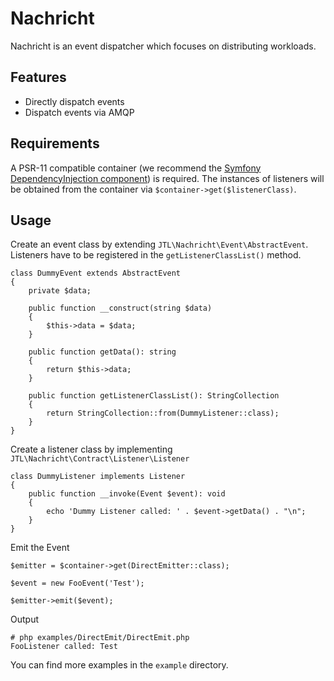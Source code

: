 # Nachricht

Nachricht is an event dispatcher which focuses on distributing workloads.

## Features

* Directly dispatch events
* Dispatch events via AMQP   
 
## Requirements
A PSR-11 compatible container (we recommend the [Symfony DependencyInjection component](https://symfony.com/doc/current/components/dependency_injection.html))
is required. The instances of listeners will be obtained from the container
via `$container->get($listenerClass)`.

## Usage

Create an event class by extending `JTL\Nachricht\Event\AbstractEvent`.
Listeners have to be registered in the `getListenerClassList()` method.
 
```
class DummyEvent extends AbstractEvent
{
    private $data;

    public function __construct(string $data)
    {
        $this->data = $data;
    }

    public function getData(): string
    {
        return $this->data;
    }

    public function getListenerClassList(): StringCollection
    {
        return StringCollection::from(DummyListener::class);
    }
}
```

Create a listener class by implementing `JTL\Nachricht\Contract\Listener\Listener`

```
class DummyListener implements Listener
{
    public function __invoke(Event $event): void
    {
        echo 'Dummy Listener called: ' . $event->getData() . "\n";
    }
}
``` 

Emit the Event

```
$emitter = $container->get(DirectEmitter::class);

$event = new FooEvent('Test');

$emitter->emit($event); 
```

Output
```
# php examples/DirectEmit/DirectEmit.php
FooListener called: Test 
```

You can find more examples in the `example` directory.

